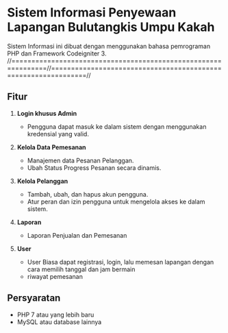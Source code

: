 # Sistem Informasi Penyewaan Lapangan Bulutangkis Umpu Kakah

Sistem Informasi ini dibuat dengan menggunakan bahasa pemrograman PHP dan Framework Codeigniter 3.
//===============================================================//===============================================================//

## Fitur

1. **Login khusus Admin**

   - Pengguna dapat masuk ke dalam sistem dengan menggunakan kredensial yang valid.

2. **Kelola Data Pemesanan**

   - Manajemen data Pesanan Pelanggan.
   - Ubah Status Progress Pesanan secara dinamis.

3. **Kelola Pelanggan**

   - Tambah, ubah, dan hapus akun pengguna.
   - Atur peran dan izin pengguna untuk mengelola akses ke dalam sistem.

4. **Laporan**

   - Laporan Penjualan dan Pemesanan

5. **User**
   - User Biasa dapat registrasi, login, lalu memesan lapangan dengan cara memilih tanggal dan jam bermain
   - riwayat pemesanan

## Persyaratan

- PHP 7 atau yang lebih baru
- MySQL atau database lainnya
